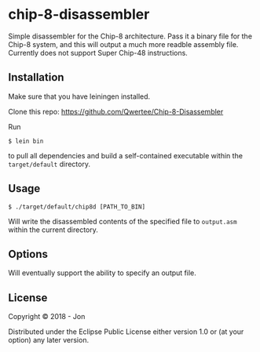 # chip-8-disassembler

Simple disassembler for the Chip-8 architecture.
Pass it a binary file for the Chip-8 system, and this will output a much more readble assembly file.
Currently does not support Super Chip-48 instructions.

## Installation

Make sure that you have leiningen installed.

Clone this repo: https://github.com/Qwertee/Chip-8-Disassembler

Run

    $ lein bin

to pull all dependencies and build a self-contained executable within the 
`target/default` directory.

## Usage

    $ ./target/default/chip8d [PATH_TO_BIN]
    
Will write the disassembled contents of the specified file to `output.asm` within the current directory.

## Options

Will eventually support the ability to specify an output file.

## License

Copyright © 2018 - Jon

Distributed under the Eclipse Public License either version 1.0 or (at
your option) any later version.

